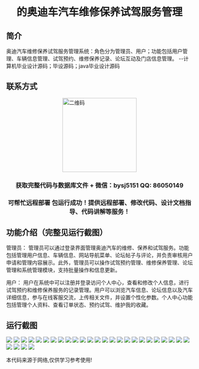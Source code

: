 <p><h1 align="center">的奥迪车汽车维修保养试驾服务管理</h1></p>

## 简介
奥迪汽车维修保养试驾服务管理系统：角色分为管理员、用户；功能包括用户管理、车辆信息管理、试驾预约、维修保养记录、论坛互动及门店信息管理。    --计算机毕业设计源码；毕设源码；java毕业设计源码


## 联系方式
<img src="https://bs-1329754181.cos.ap-shanghai.myqcloud.com/wx.jpg" alt="二维码" style="display: block; margin: 0 auto;" width="200px">
<p><h3 align="center">获取完整代码与数据库文件 + 微信：bysj5151 QQ: 86050149</h3></p>
<p><h3 align="center">可帮忙远程部署 包运行成功！提供远程部署、修改代码、设计文档指导、代码讲解等服务！</h3></p>

## 功能介绍（完整见运行截图）
管理员： 管理员可以通过登录界面管理奥迪汽车的维修、保养和试驾服务。功能包括管理用户信息、车辆信息、网站导航菜单、论坛帖子与评论，并负责审核用户申请和管理内容展示。此外，管理员可以操作试驾预约管理、维修保养管理、论坛管理和系统管理模块，支持批量操作和信息更新。

用户： 用户在系统中可以注册并登录访问个人中心，查看和修改个人信息，进行试驾预约和维修保养服务的记录管理。用户可以浏览汽车信息、论坛信息以及汽车详细信息，参与在线客服交流，上传相关文件，并设置个性化参数。个人中心功能包括管理个人资料、查看订单状态、预约试驾、维护我的收藏。


## 运行截图
![](https://bs-1329754181.cos.ap-shanghai.myqcloud.com/ssm/AudiCarMaintenanceServiceManagement/img/001.jpg)
![](https://bs-1329754181.cos.ap-shanghai.myqcloud.com/ssm/AudiCarMaintenanceServiceManagement/img/002.jpg)
![](https://bs-1329754181.cos.ap-shanghai.myqcloud.com/ssm/AudiCarMaintenanceServiceManagement/img/003.jpg)
![](https://bs-1329754181.cos.ap-shanghai.myqcloud.com/ssm/AudiCarMaintenanceServiceManagement/img/004.jpg)
![](https://bs-1329754181.cos.ap-shanghai.myqcloud.com/ssm/AudiCarMaintenanceServiceManagement/img/005.jpg)
![](https://bs-1329754181.cos.ap-shanghai.myqcloud.com/ssm/AudiCarMaintenanceServiceManagement/img/006.jpg)
![](https://bs-1329754181.cos.ap-shanghai.myqcloud.com/ssm/AudiCarMaintenanceServiceManagement/img/007.jpg)
![](https://bs-1329754181.cos.ap-shanghai.myqcloud.com/ssm/AudiCarMaintenanceServiceManagement/img/008.jpg)
![](https://bs-1329754181.cos.ap-shanghai.myqcloud.com/ssm/AudiCarMaintenanceServiceManagement/img/009.jpg)
![](https://bs-1329754181.cos.ap-shanghai.myqcloud.com/ssm/AudiCarMaintenanceServiceManagement/img/010.jpg)
![](https://bs-1329754181.cos.ap-shanghai.myqcloud.com/ssm/AudiCarMaintenanceServiceManagement/img/011.jpg)
![](https://bs-1329754181.cos.ap-shanghai.myqcloud.com/ssm/AudiCarMaintenanceServiceManagement/img/012.jpg)
![](https://bs-1329754181.cos.ap-shanghai.myqcloud.com/ssm/AudiCarMaintenanceServiceManagement/img/013.jpg)
![](https://bs-1329754181.cos.ap-shanghai.myqcloud.com/ssm/AudiCarMaintenanceServiceManagement/img/014.jpg)
![](https://bs-1329754181.cos.ap-shanghai.myqcloud.com/ssm/AudiCarMaintenanceServiceManagement/img/015.jpg)
![](https://bs-1329754181.cos.ap-shanghai.myqcloud.com/ssm/AudiCarMaintenanceServiceManagement/img/016.jpg)
![](https://bs-1329754181.cos.ap-shanghai.myqcloud.com/ssm/AudiCarMaintenanceServiceManagement/img/017.jpg)
![](https://bs-1329754181.cos.ap-shanghai.myqcloud.com/ssm/AudiCarMaintenanceServiceManagement/img/018.jpg)
![](https://bs-1329754181.cos.ap-shanghai.myqcloud.com/ssm/AudiCarMaintenanceServiceManagement/img/019.jpg)
![](https://bs-1329754181.cos.ap-shanghai.myqcloud.com/ssm/AudiCarMaintenanceServiceManagement/img/020.jpg)
![](https://bs-1329754181.cos.ap-shanghai.myqcloud.com/ssm/AudiCarMaintenanceServiceManagement/img/021.jpg)
![](https://bs-1329754181.cos.ap-shanghai.myqcloud.com/ssm/AudiCarMaintenanceServiceManagement/img/022.jpg)
![](https://bs-1329754181.cos.ap-shanghai.myqcloud.com/ssm/AudiCarMaintenanceServiceManagement/img/023.jpg)
![](https://bs-1329754181.cos.ap-shanghai.myqcloud.com/ssm/AudiCarMaintenanceServiceManagement/img/024.jpg)
![](https://bs-1329754181.cos.ap-shanghai.myqcloud.com/ssm/AudiCarMaintenanceServiceManagement/img/025.jpg)
![](https://bs-1329754181.cos.ap-shanghai.myqcloud.com/ssm/AudiCarMaintenanceServiceManagement/img/026.jpg)
![](https://bs-1329754181.cos.ap-shanghai.myqcloud.com/ssm/AudiCarMaintenanceServiceManagement/img/027.jpg)
![](https://bs-1329754181.cos.ap-shanghai.myqcloud.com/ssm/AudiCarMaintenanceServiceManagement/img/028.jpg)
![](https://bs-1329754181.cos.ap-shanghai.myqcloud.com/ssm/AudiCarMaintenanceServiceManagement/img/029.jpg)

<p>本代码来源于网络,仅供学习参考使用!</p>
